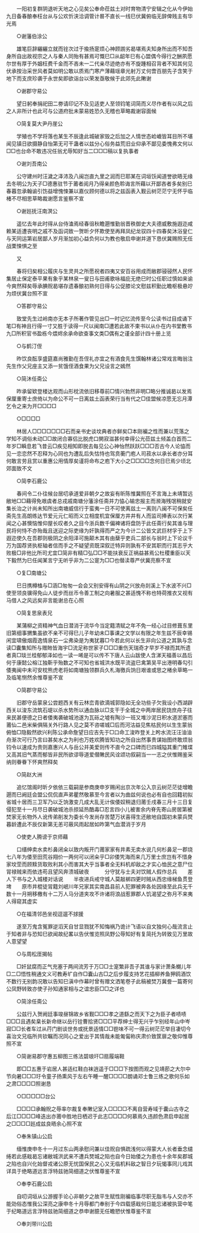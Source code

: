 <!-- { "loadSidebar": true } -->
　　一阳初复群阴退听天地之心见矣公奉命莅兹土对时育物清宁安辑之化从今伊始九日备春酿奉枉台从与公欢忻浃洽调管计晷不直长一线巳伏冀俯临无辞俾贱主有华光焉 

　　○谢藩伯涂公 

　　雄笔巨辞纚纚立就而铨次过于揄扬寔烦心神顾謭劣曷堪焉夫知身所出而不知吾身所自出故视宗之人与秦人同殆有甚焉可慨巳□从龆年巳有心盟偶今得行之酬夙愿尔世有厚于外姻枉费千金而不吝未一二代亲尽迹绝亦有不旋踵相召背者不知其何见伏承按治采世风者莫如明公敢以质焉门寒产薄藉瑶章光射万丈何啻百朋先子含笑于地下而支庶珍袭于永世矣即欲诣台以荣发亟敬候于此郊先此敶谢 

　　○谢郡守易公 

　　望日躬奉捐祀田二劵请印记不及见适吏人至领钧笔词简而义尽作者有以风之后之人非所计也此可与公道府批未蒙易姓恐久无稽也草略裁谢容面候 

　　○简复莫大尹丹崖公 

　　学殖也不学将落也某生不辰逢此城破家毁之后加之人情世态崄巇皆耳目所不堪闻见镇日欲摄静自怡第无可干蛊者以兹分心俗务益荒旧业仰承不鄙见委愧弗文何以□□也台命不敢违况任翁尤辱知好当二□□□稿以复执事者 

　　○谢刘吾南公 

　　公守建州时汪濊之泽沛及八闽岂直九里之润而巳耶某在词垣饫闻道誉欲晤无缘去冬明公为天子□德惠驻节于莆者阅月乃得亲颜色聆诲言所藉以开鄙吝者多矣别巳春暮忽承翰谕引饬益增愧悚兼以嘉仪顾何德以将之兹函表入觐云树茫茫宁无怀乎临楮不尽相思草略裁谢愿言鉴察不宣 

　　○谢廵抚汪南溟公 

　　遥忆去年此时得从台侍溘焉经春徂秋瞻遡惟勤翁晋秩御史大夫德威敷施遐迩咸赖某适遭丧明之戚不及函词致一贺昕夕怀欺使至再拜凤纪龙驭四十四春矣沐浴皇仁与天同运第岩居鄙人岁月渐加初心益负何以为教也敬启申谢并道下恳伏冀赐照无任战栗悚惧之至 

　　又 

　　春将归矣相公履庆与生灵共之所愿祝者四夷又安百谷用成而敝郡骎骎然人民怀集居止保定泰平果有象乎某林泉一叟日与田甫歌咏福庇无绝巳时公任职过慎如来谕今爽然释矣辱承腆贶曷堪存遗春酿初熟何日得与公促膝论文慰兹积勤比瞻枢极悬竚为烦伏冀台照不宣 

　　○答郡守易公 

　　致堂先生过岭南亦无本子所著作管见出□一时记忆流传至今公读书过目成诵下笔□有神且行得一寸又胜于读得一尺以闽南□遭若此故不束书以从仆在内书堂教书九□所积官书盈栋今煨烬余承命欲查事文类□偶有之谨全部计四十册上览 

　　○与鹤汀侄 

　　昨饮良酝享盛筵嘉尚雅勤在吾侄礼亦宜之有酒食先生馔翰林诸公常戏言晦翁注先生作父兄座主又添一贫饿侄酒食果为父兄设言之嫣然 

　　○简沐任斋公 

　　昨承留欵登楼达观而山形枕流依旧移尊前□情兴勃然非明□略分推诚曷以发焉保厘重寄士庶倚以为命公不可一日离兹土函表荣行当有代之□佳盟候凉愿无忘月潭乞令之来为开□□□□ 

　　○□□□□ 

　　林居人□□□□□□□石而亲书史谈坟典者亦鲜矣□本刚褊之性而兼以荒落之学知不调俗未动□□故闭合寡侣比脱虎口閴寂滋甚何幸得公光莅兹土倾盖白首而二年岁□瞬息若飞昔云□疾见相知即脱去每见公心神怡然跃跃□□□否古今人论恊而见一恋恋然不忍释为心同也为遭乱后失怙恃也驾贲蘅门庖人司菽水以承长者亦分耳何敢言劳且赏以重惠公用情厚矣谨将命布之庖下大小之□□□□念何日巳焉少顷北郊面致不文 

　　○简李石鹿公 

　　春间令二仆往候台居叨承道爱非朝夕之故妄有昕陈惟冀照在不言海上未靖暂远敝地□□藉得免艰虞者总戎戚南塘分藩涂任斋并力恊心输忠报主而濒海残氓稍就安集长治之计尚未知所出南塘威信行于蛮夷一日不可使离兹土一离则八闽不可保矣任斋先生高朗练达节爱元元仁昭而义立相度机宜保厘方井井有人而监司捧表以次行某闻之心甚懊恼惟仰屋长叹者久之目今浙兵数千偏裨诸将盘防于此任斋行矣其谁与理民将何恃不亦殆哉且送迎之际吏缘为奸孰得而严之为今计二公皆文武巨材孚于上下遐迩使久在吾郡则极阴之余阳泽可施颠木其有由蘖乎吏兵二部长与翁时上下论议千万为国荐贤执枢轴者信而手之不疑望资既深叙迁特异则孰有不安其职而行其志乎大败极□非他比所司尤宜□简非有精□弘□□不能扶衰反正祸益甚焉公杜稷重臣以天下毅然为巳任闻某言宁无听乎非为二公寔为□□也僣渎尊严伏冀亮察不宣 

　　○复□南塘公 

　　巳日携樽榼与□涵□匆匆一会会又别安得有山阴之兴放舟剡溪上下水波不兴□使至领良骥得免山人徒步而丝币令善工制之向暑服之甚适愧不称也特荷推衣又视有马借人之风远矣非言能谢总在心照 

　　○简复思泉表兄 

　　某蒲柳之资精神气血日潜消于流华今当定籍清赋之年不免一经心过目修葺东里旧第细事猬集虽欲不亲不可得巳儿子年幼未□事课之文学以有限之年生兹不辰幸锡闲宜啸傲烟霞逸情泉石一尘弗染是为夷犹暮□今若此何以长生非向公道之其孰与念读□囊集知所与赠貤皆海宇□流足称世家子□□□重伤天瑞奇才早岁不禄而其所遗者真□琰兰桂郁郁泽如也一读一唏是可以传不下唐人云山跋使人含涕天福善以昌后何于康懿公榕江独靳乎殆数之不可知也省城洪水既平流盗巳禽第吴平出港明春勾引倭夷闽中未可安枕熊虎老将如南塘独领群兵久札海徼兵饷日艰谁或思之楮余草略一及临笔恻然余惟尊鉴不宣 

　　○简郡守易公 

　　旧郡守岳蒙泉公尝题西关有云林峦青欲滴城郭隐如无全功些子欠我设小西湖辟西关以浚东流筑石堤以杀水势所以通血脉以□支干于全城之中两岸居民饶庶舟子往来民甚便德之日者倭夷袭破城池遂为瓦砾之墟有陶沙一班又堆沙泥日积水道淤塞而莆仙二邑米柴俱隔关外行路人见之莫不咨嗟城□后而河沽益见焦枯民何以生生蒙翁俯恤□隐毅然欲兴利陈公承命詹望日应吉先于□口命工浚昨登关上盻水流汪汪油油舟渐次可行乃言曰甚矣水之为利也万姓欢腾皆知功之所自出然事贵谋始图终敢烦翁钧令以速成为贵则嘉惠兴人与岳公并美爱则传不直今之口碑而巳四城隘其重门雉堞又高其旧气蒸而郁皆非民所欲谬辱道爱僣敶民风诠颂功叙嗣当一一志之伏惟赐鉴采纳则眷眷下怀爽然释矣 

　　○简赵大洲 

　　追忆馆阁时昕夕依依三载嗣是参商庚申岁赐闲出京次年公入京云树茫茫徒增瞻遡而巳阙廷会盟公侃侃直声弟瞿然敬慕至今言者以为曲兹何说也必有自也回籍初拟省城十居而三卫军乃以乏饷激变几成大乱无计俟倭奴稍退归莆壬戌春三月十三日复侵犯至十一月尽日袭破城池杀掠延热酷毒□忍言四小儿被害余内脊先寄山房居第被焚家无长物外人讹传弟削发为委长今发尚存苦楚万状喜得生还敝地自国初未蒙兵燹暮龄遭此不辰仅新第无恙可蔽风雨起居如昨第气血潜消于岁月 

　　○使吏人腾谤于京师藉 

　　口缙绅卖水卖杉鼻闭籴以致内叛开门莆家家有井素无卖水说几何杉鼻足一郡烧七八年为倭至田荒谷翔价一两何可以闭籴乎□卯倭笐海而来几万里士庶岂有不惜身家坟茔而顾黩货取败利其小而害其大乎当事者全无料机却敌之才实心恤民之意尸位冐禄贼来而依违苟且望风奔溃城破夜　　　分守犹与士夫对饮贼人假作总兵　　差人下书与之入城楼对话说　　半夜进兵戒守城人莫敲梆四更时贼从西忠缘梯鱼贯登埤　　原市井棍徒冐籍刘岷川年兄家其实南昌县前人犯罪被奔各处因缘至此兵无千数十一月朔移檄有十二万人马分道夹攻不许诸将浪战惹罪郡人饥渴望之弥月不来夷人得窥其虚实 

　　○在福清邻邑坐视逗遛不捄援 

　　遂至万鬼含冤罪逆滔天自甘显戮犹不知悔祸乃诡计飞语以自文独何心哉流言止于知者非与恐知巳欲闻故纪畧以告伏惟览照凤野公辱知好有复简托为转致见万里故人意望望 

　　○与周松厓揭帖 

　　□奸鼠腐而正气充塞于两间流芳于万□□士寔繁非吾子其谁与家计萧条樃儿年□二□悟性稍通文义可教寿圹自作□囊山古□之后步履支持艺花插柳养鱼狎鸥酒饮不数行无别韵况敢以告知巳滇中作幕时曾有赠文洒笔卷子此稿被焚万冀誊一篇寄何公凤野转致亦使子孙知通家相与之谊忠臣□□之详也 

　　○简涂任斋公 

　　公兹行入贺阙廷事竣昼锦故乡省觐□□□孝之道繇之而天下之为臣子者啧啧□□□且遇矣臬长新命继以岳行铨曹拾贤□□□平荐绅士得无兴乎乍别经年山中岑寂□□长者车过从荇门剧谈世务或抚景适情□□鬯味不可一得云树茫茫举目凄切今喜治文兄临所共钦瞩而况同心之爱出于其情哉未能匍匐称庆肃价致筐扉之敬仰惟尊照不宣 

　　○简谢易郡守惠五柳图三练法碧琅玕□扇履端鞋 

　　即□□五惠于岩居人甚适红鞋白袜逍遥于□□□下按图而观之见靖莭之大尔中节向暑□□□玗令童子扬熏风于左右午睡一醒□□□□朗诵邓士鲁三练之歌何乐如之肃□□□□照谢恳 

　　○□□□□□台公 

　　□□□□承翰贶之辱率尔裁复奉敶记室入□□□□不离自营寿域于囊山古寺之后江□□□□峰迭出亦莆中胜地日栖迟于此志□□□□何慕焉久违颜色肃启申起居之□□□□廵成兹良晤余心照不宣 

　　○奉朱镇山公启 

　　缅惟庚申冬十一月过东山两承慰问兼以佳贶自惧疏浅何以得蒙大人长者垂念缱绻若此感戢曷忘诸敝城洪武来不遭兵燹城之陷也自今日始倭之为患也十余年矣郡城之陷也自兴化始督戎诸公原无忧国保民之心又无临机料敌之智日夕玩愒事同儿戏其详具于绝略道远言浮特兹驰简细道之伏惟尊鉴不宣 

　　○奉李石鹿公启 

　　自叨词垣从公游握手论心非朝夕之故平生赋性刚褊临事尽职无脂韦与人交亦不能効俗态惟我公深亮之康申冬十月辱都门奉别于今四载感戢何日能忘诸被执营中笔于纪略道远言浮特兹驰简细道之恭申谢臆无任瞻愬伏惟尊鉴不宣 

　　○奉刘带川公启 

